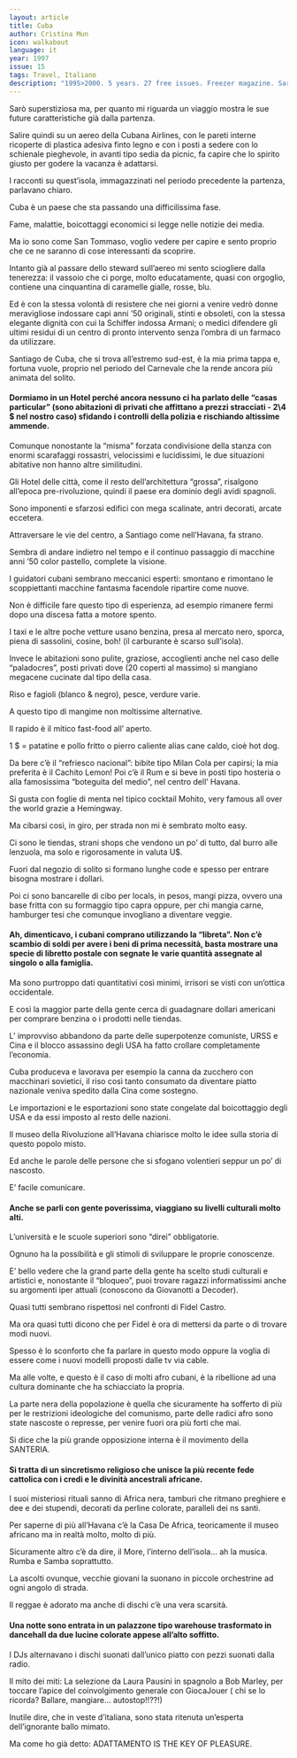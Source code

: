 ```yaml
---
layout: article
title: Cuba
author: Cristina Mun
icon: walkabout
language: it
year: 1997
issue: 15
tags: Travel, Italiano
description: "1995>2000. 5 years. 27 free issues. Freezer magazine. Sarò superstiziosa ma, per quanto mi riguarda un viaggio mostra le sue future caratteristiche già dalla partenza. Salire quindi su un aereo della Cubana Airlines, con le pareti interne ricoperte di plastica adesiva finto legno e con i posti a sedere con lo schienale pieghevole, in avanti tipo sedia da picnic"
---
```


Sarò superstiziosa ma, per quanto mi riguarda un viaggio mostra le sue future caratteristiche già dalla partenza.

Salire quindi su un aereo della Cubana Airlines, con le pareti interne ricoperte di plastica adesiva finto legno e con i posti a sedere con lo schienale pieghevole, in avanti tipo sedia da picnic, fa capire che lo spirito giusto per godere la vacanza è adattarsi.


I racconti su quest’isola, immagazzinati nel periodo precedente la partenza, parlavano chiaro.

Cuba è un paese che sta passando una difficilissima fase.

Fame, malattie, boicottaggi economici si legge nelle notizie dei media.

Ma io sono come San Tommaso, voglio vedere per capire e sento proprio che ce ne saranno di cose interessanti da scoprire.  

Intanto già al passare dello steward sull’aereo mi sento sciogliere dalla tenerezza: il vassoio che ci porge, molto educatamente, quasi con orgoglio, contiene una cinquantina di caramelle gialle, rosse, blu.


Ed è con la stessa volontà di resistere che nei giorni a venire vedrò donne meravigliose indossare capi anni ’50 originali, stinti e obsoleti, con la stessa elegante dignità con cui la Schiffer indossa Armani; o medici difendere gli ultimi residui di un centro di pronto intervento senza l’ombra di un farmaco da utilizzare.


Santiago de Cuba, che si trova all’estremo sud-est, è la mia prima tappa e, fortuna vuole, proprio nel periodo del Carnevale che la rende ancora più animata del solito.

#### Dormiamo in un Hotel perché ancora nessuno ci ha parlato delle “casas particular” (sono abitazioni di privati che affittano a prezzi stracciati - 2\4 $ nel nostro caso) sfidando i controlli della polizia e rischiando altissime ammende.

Comunque nonostante la “misma” forzata condivisione della stanza con enormi scarafaggi rossastri, velocissimi e lucidissimi, le due situazioni abitative non hanno altre similitudini.

Gli Hotel delle città, come il resto dell’architettura “grossa”, risalgono all’epoca pre-rivoluzione, quindi il paese era dominio degli avidi spagnoli.

Sono imponenti e sfarzosi edifici con mega scalinate, antri decorati, arcate eccetera.

Attraversare le vie del centro, a Santiago come nell’Havana, fa strano.

Sembra di andare indietro nel tempo e il continuo passaggio di macchine anni ’50 color pastello, complete la visione.

I guidatori cubani sembrano meccanici esperti: smontano e rimontano le scoppiettanti macchine fantasma facendole ripartire come nuove.

Non è difficile fare questo tipo di esperienza, ad esempio rimanere fermi dopo una discesa fatta a motore spento.

I taxi e le altre poche vetture usano benzina, presa al mercato nero, sporca, piena di sassolini, cosine, boh! (il carburante è scarso sull’isola).


Invece le abitazioni sono pulite, graziose, accoglienti anche nel caso delle “paladocres”, posti privati dove (20 coperti al massimo) si mangiano megacene cucinate dal tipo della casa.

Riso e fagioli (blanco & negro), pesce, verdure varie.

A questo tipo di mangime non moltissime alternative.

Il rapido è il mitico fast-food all’ aperto.

1 $ = patatine e pollo fritto o pierro caliente alias cane caldo, cioè hot dog.

Da bere c’è il “refriesco nacional”: bibite tipo Milan Cola per capirsi; la mia preferita è il Cachito Lemon! Poi c’è il Rum e si beve in posti tipo hosteria o alla famosissima “boteguita del medio”, nel centro dell’ Havana.

Si gusta con foglie di menta nel tipico cocktail Mohito, very famous all over the world grazie a Hemingway.

Ma cibarsi così, in giro, per strada non mi è sembrato molto easy.

Ci sono le tiendas, strani shops che vendono un po’ di tutto, dal burro alle lenzuola, ma solo e rigorosamente in valuta U$.

Fuori dal negozio di solito si formano lunghe code e spesso per entrare bisogna mostrare i dollari.

Poi ci sono bancarelle di cibo per locals, in pesos, mangi pizza, ovvero una base fritta con su formaggio tipo capra oppure, per chi mangia carne, hamburger tesi che comunque invogliano a diventare veggie.


#### Ah, dimenticavo, i cubani comprano utilizzando la “libreta”. Non c’è scambio di soldi per avere i beni di prima necessità, basta mostrare una specie di libretto postale con segnate le varie quantità assegnate al singolo o alla famiglia.

Ma sono purtroppo dati quantitativi così minimi, irrisori se visti con un’ottica occidentale.

E così la maggior parte della gente cerca di guadagnare dollari americani per comprare benzina o i prodotti nelle tiendas.

L’ improvviso abbandono da parte delle superpotenze comuniste, URSS e Cina e il blocco assassino degli USA ha fatto crollare completamente l’economia.


Cuba produceva e lavorava per esempio la canna da zucchero con macchinari sovietici, il riso così tanto consumato da diventare piatto nazionale veniva spedito dalla Cina come sostegno.

Le importazioni e le esportazioni sono state congelate dal boicottaggio degli USA e da essi imposto al resto delle nazioni.


Il museo della Rivoluzione all’Havana chiarisce molto le idee sulla storia di questo popolo misto.

Ed anche le parole delle persone che si sfogano volentieri seppur un po’ di nascosto.

E’ facile comunicare.

#### Anche se parli con gente poverissima, viaggiano su livelli culturali molto alti.

L’università e le scuole superiori sono “direi” obbligatorie.

Ognuno ha la possibilità e gli stimoli di sviluppare le proprie conoscenze.


E’ bello vedere che la grand parte della gente ha scelto studi culturali e artistici e, nonostante il “bloqueo”, puoi trovare ragazzi informatissimi anche su argomenti iper attuali (conoscono da Giovanotti a Decoder).

Quasi tutti sembrano rispettosi nel confronti di Fidel Castro.


Ma ora quasi tutti dicono che per Fidel è ora di mettersi da parte o di trovare modi nuovi.

Spesso è lo sconforto che fa parlare in questo modo oppure la voglia di essere come i nuovi modelli proposti dalle tv via cable.

Ma alle volte, e questo è il caso di molti afro cubani, è la ribellione ad una cultura dominante che ha schiacciato la propria.

La parte nera della popolazione è quella che sicuramente ha sofferto di più per le restrizioni ideologiche del comunismo, parte delle radici afro sono state nascoste o represse, per venire fuori ora più forti che mai.

Si dice che la più grande opposizione interna è il movimento della SANTERIA.


#### Si tratta di un sincretismo religioso che unisce la più recente fede cattolica con i credi e le divinità ancestrali africane.

I suoi misteriosi rituali sanno di Africa nera, tamburi che ritmano preghiere e dee e dei stupendi, decorati da perline colorate, paralleli dei ns santi.

Per saperne di più all’Havana c’è la Casa De Africa, teoricamente il museo africano ma in realtà molto, molto di più.

Sicuramente altro c’è da dire, il More, l’interno dell’isola... ah la musica. Rumba e Samba soprattutto.

La ascolti ovunque, vecchie giovani la suonano in piccole orchestrine ad ogni angolo di strada.

Il reggae è adorato ma anche di dischi c’è una vera scarsità.

#### Una notte sono entrata in un palazzone tipo warehouse trasformato in dancehall da due lucine colorate appese all’alto soffitto.

I DJs alternavano i dischi suonati dall’unico piatto con pezzi suonati dalla radio.

Il mito dei miti: La selezione da Laura Pausini in spagnolo a Bob Marley, per toccare l’apice del coinvolgimento generale con GiocaJouer ( chi se lo ricorda? Ballare, mangiare... autostop!!??!)

Inutile dire, che in veste d’italiana, sono stata ritenuta un’esperta dell’ignorante ballo mimato.

Ma come ho già detto: ADATTAMENTO IS THE KEY OF PLEASURE.

